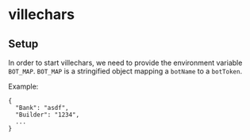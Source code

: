 # villechars

## Setup
In order to start villechars, we need to provide the environment variable `BOT_MAP`.
`BOT_MAP` is a stringified object mapping a `botName` to a `botToken`.

Example:
```
{
  "Bank": "asdf",
  "Builder": "1234",
  ...
}
```
